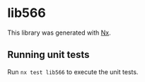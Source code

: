 # lib566

This library was generated with [Nx](https://nx.dev).

## Running unit tests

Run `nx test lib566` to execute the unit tests.
